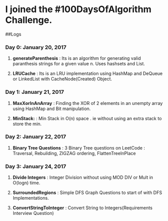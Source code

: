 # I joined the #100DaysOfAlgorithm Challenge. 

##Logs 

### Day 0: January 20, 2017 
1) **generateParenthesis** : Its is an algorithm for generating valid paranthesis strings for a given value n. Uses hashsets and List.

2) **LRUCache** : Its is an LRU implementation using HashMap and DeQueue or LinkedList with CacheNode(Created) Object.

### Day 1: January 21, 2017 
1) **MaxXorInAnArray** : Finding the XOR of 2 elements in an unempty array using HashMap and Bit manipulation.

2) **MinStack:** : Min Stack in O(n) space . ie without using an extra stack to store the min.

### Day 2: January 22, 2017 
1) **Binary Tree Questions** : 3 Binary Tree questions on LeetCode :  Traversal, Rebuilding, ZIGZAG ordering, FlattenTreeInPlace


### Day 3: January 24, 2017 
1) **Divide Integers** : Integer Division without using MOD DIV or Mult in O(logn) time.

2) **SurroundedRegions** : Simple DFS Graph Questions to start of with DFS Implementations.

3) **ConvertStringToInteger** : Convert String to Integers(Requirements Interview Question)





